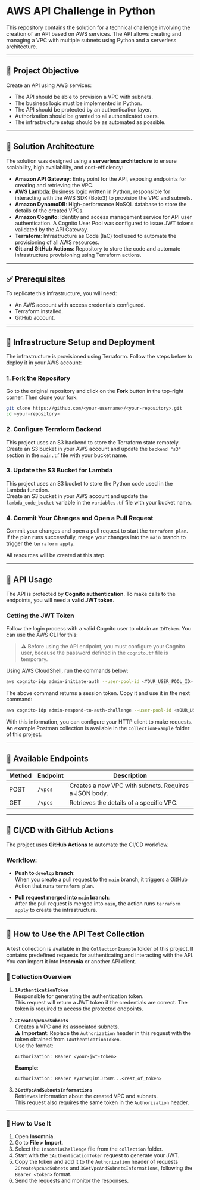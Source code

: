 # AWS API Challenge in Python

This repository contains the solution for a technical challenge involving the creation of an API based on AWS services. The API allows creating and managing a VPC with multiple subnets using Python and a serverless architecture.

---

## 🎯 Project Objective

Create an API using AWS services:

- The API should be able to provision a VPC with subnets.
- The business logic must be implemented in Python.
- The API should be protected by an authentication layer.
- Authorization should be granted to all authenticated users.
- The infrastructure setup should be as automated as possible.

---

## 🧱 Solution Architecture

The solution was designed using a **serverless architecture** to ensure scalability, high availability, and cost-efficiency:

- **Amazon API Gateway**: Entry point for the API, exposing endpoints for creating and retrieving the VPC.
- **AWS Lambda**: Business logic written in Python, responsible for interacting with the AWS SDK (Boto3) to provision the VPC and subnets.
- **Amazon DynamoDB**: High-performance NoSQL database to store the details of the created VPCs.
- **Amazon Cognito**: Identity and access management service for API user authentication. A Cognito User Pool was configured to issue JWT tokens validated by the API Gateway.
- **Terraform**: Infrastructure as Code (IaC) tool used to automate the provisioning of all AWS resources.
- **Git and GitHub Actions**: Repository to store the code and automate infrastructure provisioning using Terraform actions.

---

## ✅ Prerequisites

To replicate this infrastructure, you will need:

- An AWS account with access credentials configured.
- Terraform installed.
- GitHub account.

---

## 🚀 Infrastructure Setup and Deployment

The infrastructure is provisioned using Terraform. Follow the steps below to deploy it in your AWS account:

### 1. Fork the Repository

Go to the original repository and click on the **Fork** button in the top-right corner. Then clone your fork:

```bash
git clone https://github.com/<your-username>/<your-repository>.git
cd <your-repository>
```

### 2. Configure Terraform Backend

This project uses an S3 backend to store the Terraform state remotely.  
Create an S3 bucket in your AWS account and update the `backend "s3"` section in the `main.tf` file with your bucket name.

### 3. Update the S3 Bucket for Lambda

This project uses an S3 bucket to store the Python code used in the Lambda function.  
Create an S3 bucket in your AWS account and update the `lambda_code_bucket` variable in the `variables.tf` file with your bucket name.

### 4. Commit Your Changes and Open a Pull Request

Commit your changes and open a pull request to start the `terraform plan`.  
If the plan runs successfully, merge your changes into the `main` branch to trigger the `terraform apply`.

All resources will be created at this step.

---

## 🔐 API Usage

The API is protected by **Cognito authentication**. To make calls to the endpoints, you will need a **valid JWT token**.

### Getting the JWT Token

Follow the login process with a valid Cognito user to obtain an `IdToken`. You can use the AWS CLI for this:

> ⚠️ Before using the API endpoint, you must configure your Cognito user, because the password defined in the `cognito.tf` file is temporary.

Using AWS CloudShell, run the commands below:

```bash
aws cognito-idp admin-initiate-auth --user-pool-id <YOUR_USER_POOL_ID> --client-id <YOUR_CLIENT_ID> --auth-flow ADMIN_NO_SRP_AUTH --auth-parameters USERNAME=challengeuser,PASSWORD=Challenge2025!
```

The above command returns a session token. Copy it and use it in the next command:

```bash
aws cognito-idp admin-respond-to-auth-challenge --user-pool-id <YOUR_USER_POOL_ID> --client-id <YOUR_CLIENT_ID> --challenge-name NEW_PASSWORD_REQUIRED --challenge-responses 'NEW_PASSWORD=<PutYourNewPassword>,USERNAME=challengeuser' --session "<PUT_YOUR_SESSION_TOKEN>"
```

With this information, you can configure your HTTP client to make requests. An example Postman collection is available in the `CollectionExample` folder of this project.

---

## 📌 Available Endpoints

| Method | Endpoint         | Description                                                |
|--------|------------------|------------------------------------------------------------|
| POST   | `/vpcs`          | Creates a new VPC with subnets. Requires a JSON body.      |
| GET    | `/vpcs`          | Retrieves the details of a specific VPC.                   |

---

## 🔄 CI/CD with GitHub Actions

The project uses **GitHub Actions** to automate the CI/CD workflow.

### Workflow:

- **Push to `develop` branch**:  
  When you create a pull request to the `main` branch, it triggers a GitHub Action that runs `terraform plan`.

- **Pull request merged into `main` branch**:  
  After the pull request is merged into `main`, the action runs `terraform apply` to create the infrastructure.

---

## 🧪 How to Use the API Test Collection

A test collection is available in the `CollectionExample` folder of this project. It contains predefined requests for authenticating and interacting with the API. You can import it into **Insomnia** or another API client.

### 🔄 Collection Overview

1. **`1AuthenticationToken`**  
   Responsible for generating the authentication token.  
   This request will return a JWT token if the credentials are correct. The token is required to access the protected endpoints.

2. **`2CreateVpcAndSubnets`**  
   Creates a VPC and its associated subnets.  
   ⚠️ **Important**: Replace the `Authorization` header in this request with the token obtained from `1AuthenticationToken`.  
   Use the format:
   ```
   Authorization: Bearer <your-jwt-token>
   ```

   **Example**:
   ```
   Authorization: Bearer eyJraWQiOiJrS0V...<rest_of_token>
   ```

3. **`3GetVpcAndSubnetsInformations`**  
   Retrieves information about the created VPC and subnets.  
   This request also requires the same token in the `Authorization` header.

---

### 🚀 How to Use It

1. Open **Insomnia**.
2. Go to **File > Import**.
3. Select the `InsomniaChallenge` file from the `collection` folder.
4. Start with the `1AuthenticationToken` request to generate your JWT.
5. Copy the token and add it to the `Authorization` header of requests `2CreateVpcAndSubnets` and `3GetVpcAndSubnetsInformations`, following the `Bearer <token>` format.
6. Send the requests and monitor the responses.